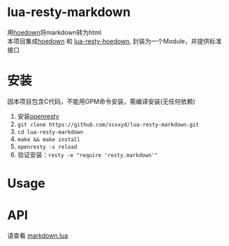 # lua-resty-markdown
用[hoedown](https://github.com/hoedown/hoedown)将markdown转为html  
本项目集成[hoedown](https://github.com/hoedown/hoedown) 和 [lua-resty-hoedown](https://github.com/bungle/lua-resty-hoedown), 封装为一个Module，并提供标准接口

# 安装
因本项目包含C代码，不能用OPM命令安装，需编译安装(无任何依赖)
1. 安装[openresty](https://openresty.org/en/installation.html)
2. `git clone https://github.com/sssxyd/lua-resty-markdown.git`
3. `cd lua-resty-markdown`
4. `make && make install`
5. `openresty -s reload`
6. 验证安装：`resty -e "require 'resty.markdown'"`

# Usage


# API
请查看 [markdown.lua](lib/resty/markdown.lua)